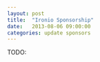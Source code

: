 ```yaml
---
layout: post
title:  "Ironio Sponsorship"
date:   2013-08-06 09:00:00
categories: update sponsors
---
```


TODO:
